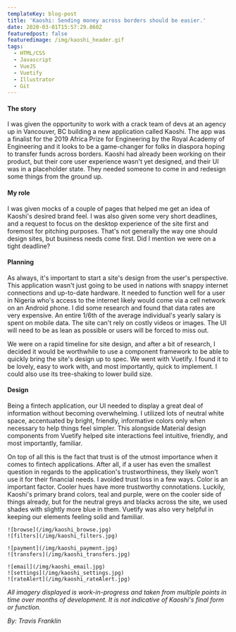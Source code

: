 ```yaml
---
templateKey: blog-post
title: 'Kaoshi: Sending money across borders should be easier.'
date: 2020-03-01T15:57:29.860Z
featuredpost: false
featuredimage: /img/kaoshi_header.gif
tags:
  - HTML/CSS
  - Javascript
  - VueJS
  - Vuetify
  - Illustrator
  - Git
---
```


#### The story
I was given the opportunity to work with a crack team of devs at an agency up in Vancouver, BC building a new application called Kaoshi. The app was a finalist for the 2019 Africa Prize for Engineering by the Royal Academy of Engineering and it looks to be a game-changer for folks in diaspora hoping to transfer funds across borders. Kaoshi had already been working on their product, but their core user experience wasn't yet designed, and their UI was in a placeholder state. They needed someone to come in and redesign some things from the ground up.

#### My role
I was given mocks of a couple of pages that helped me get an idea of Kaoshi's desired brand feel. I was also given some very short deadlines, and a request to focus on the desktop experience of the site first and foremost for pitching purposes. That's not generally the way one should design sites, but business needs come first. Did I mention we were on a tight deadline?

#### Planning
As always, it's important to start a site's design from the user's perspective. This application wasn't just going to be used in nations with snappy internet connections and up-to-date hardware. It needed to function well for a user in Nigeria who's access to the internet likely would come via a cell network on an Android phone. I did some research and found that data rates are very expensive. An entire 1/6th of the average individual's yearly salary is spent on mobile data. The site can't rely on costly videos or images. The UI will need to be as lean as possible or users will be forced to miss out.

We were on a rapid timeline for site design, and after a bit of research, I decided it would be worthwhile to use a component framework to be able to quickly bring the site's design up to spec. We went with Vuetify. I found it to be lovely, easy to work with, and most importantly, quick to implement. I could also use its tree-shaking to lower build size.

#### Design
Being a fintech application, our UI needed to display a great deal of information without becoming overwhelming. I utilized lots of neutral white space, accentuated by bright, friendly, informative colors only when necessary to help things feel simpler. This alongside Material design components from Vuetify helped site interactions feel intuitive, friendly, and most importantly, familiar.

On top of all this is the fact that trust is of the utmost importance when it comes to fintech applications. After all, if a user has even the smallest question in regards to the application's trustworthiness, they likely won't use it for their financial needs. I avoided trust loss in a few ways. Color is an important factor. Cooler hues have more trustworthy connotations. Luckily, Kaoshi's primary brand colors, teal and purple, were on the cooler side of things already, but for the neutral greys and blacks across the site, we used shades with slightly more blue in them. Vuetify was also very helpful in keeping our elements feeling solid and familiar.

```grid|2 // GRIDS
![browse](/img/kaoshi_browse.jpg)
![filters](/img/kaoshi_filters.jpg)
```
```grid|2 // GRIDS
![payment](/img/kaoshi_payment.jpg)
![transfers](/img/kaoshi_transfers.jpg)
```
```grid|3 // GRIDS
![email](/img/kaoshi_email.jpg)
![settings](/img/kaoshi_settings.jpg)
![rateAlert](/img/kaoshi_rateAlert.jpg)
```
_All imagery displayed is work-in-progress and taken from multiple points in time over months of development. It is not indicative of Kaoshi's final form or function._

_By: Travis Franklin_
